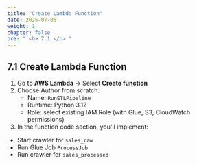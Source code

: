 ```yaml
---
title: "Create Lambda Function"
date: 2025-07-05
weight: 1
chapter: false
pre: " <b> 7.1 </b> "
---
```


## 7.1 Create Lambda Function

1. Go to **AWS Lambda** → Select **Create function**
2. Choose Author from scratch:
   - Name: `RunETLPipeline`
   - Runtime: Python 3.12
   - Role: select existing IAM Role (with Glue, S3, CloudWatch permissions)
3. In the function code section, you'll implement:

- Start crawler for `sales_raw`
- Run Glue Job `ProcessJob`
- Run crawler for `sales_processed`
